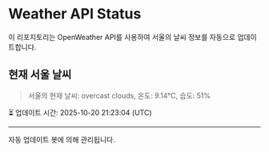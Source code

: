 
# Weather API Status

이 리포지토리는 OpenWeather API를 사용하여 서울의 날씨 정보를 자동으로 업데이트합니다.

## 현재 서울 날씨
> 서울의 현재 날씨: overcast clouds, 온도: 9.14°C, 습도: 51%

⏳ 업데이트 시간: 2025-10-20 21:23:04 (UTC)

---
자동 업데이트 봇에 의해 관리됩니다.
